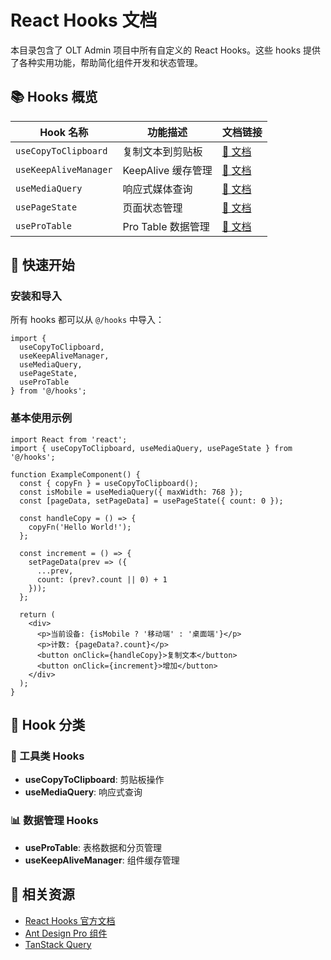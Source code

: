 # React Hooks 文档

本目录包含了 OLT Admin 项目中所有自定义的 React Hooks。这些 hooks 提供了各种实用功能，帮助简化组件开发和状态管理。

## 📚 Hooks 概览

| Hook 名称 | 功能描述 | 文档链接 |
|-----------|----------|----------|
| `useCopyToClipboard` | 复制文本到剪贴板 | [📖 文档](./use-copy-to-clipboard.md) |
| `useKeepAliveManager` | KeepAlive 缓存管理 | [📖 文档](./use-keep-alive-manager.md) |
| `useMediaQuery` | 响应式媒体查询 | [📖 文档](./use-media-query.md) |
| `usePageState` | 页面状态管理 | [📖 文档](./use-page-state.md) |
| `useProTable` | Pro Table 数据管理 | [📖 文档](./use-pro-table.md) |

## 🚀 快速开始

### 安装和导入

所有 hooks 都可以从 `@/hooks` 中导入：

```tsx
import { 
  useCopyToClipboard,
  useKeepAliveManager,
  useMediaQuery,
  usePageState,
  useProTable
} from '@/hooks';
```

### 基本使用示例

```tsx
import React from 'react';
import { useCopyToClipboard, useMediaQuery, usePageState } from '@/hooks';

function ExampleComponent() {
  const { copyFn } = useCopyToClipboard();
  const isMobile = useMediaQuery({ maxWidth: 768 });
  const [pageData, setPageData] = usePageState({ count: 0 });

  const handleCopy = () => {
    copyFn('Hello World!');
  };

  const increment = () => {
    setPageData(prev => ({ 
      ...prev, 
      count: (prev?.count || 0) + 1 
    }));
  };

  return (
    <div>
      <p>当前设备: {isMobile ? '移动端' : '桌面端'}</p>
      <p>计数: {pageData?.count}</p>
      <button onClick={handleCopy}>复制文本</button>
      <button onClick={increment}>增加</button>
    </div>
  );
}
```

## 🎯 Hook 分类

### 🔧 工具类 Hooks

- **useCopyToClipboard**: 剪贴板操作
- **useMediaQuery**: 响应式查询

### 📊 数据管理 Hooks

- **useProTable**: 表格数据和分页管理
- **useKeepAliveManager**: 组件缓存管理

## 🔗 相关资源

- [React Hooks 官方文档](https://react.dev/reference/react)
- [Ant Design Pro 组件](https://pro.ant.design/)
- [TanStack Query](https://tanstack.com/query/latest)
